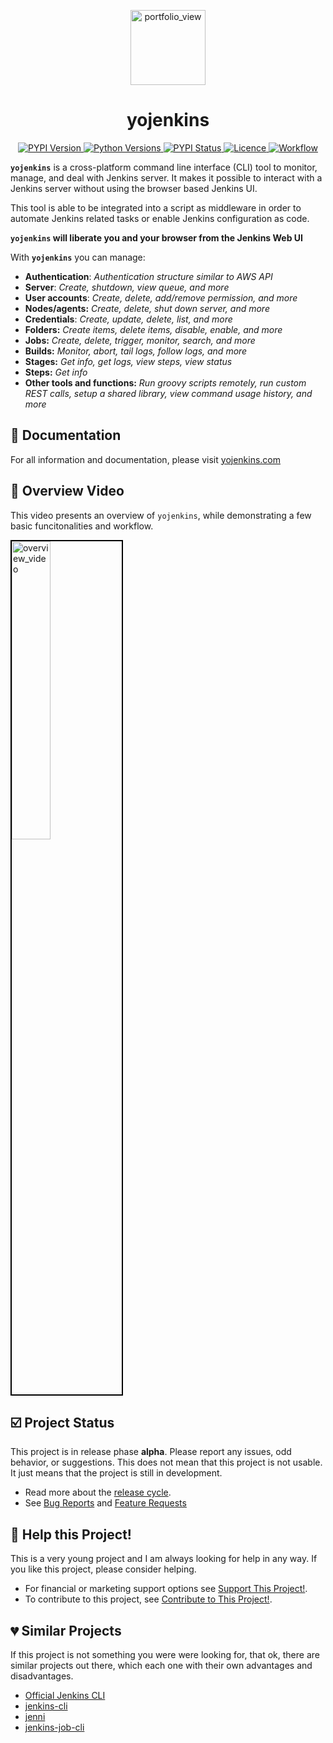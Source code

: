 <p align="center">
  <img width="120" alt="portfolio_view" src="https://raw.githubusercontent.com/ismet55555/yojenkins/main/docs/source/logo_final.png">
</p>

<h1 align="center">yojenkins</h1>


<p align="center">

<a href="https://pypi.org/project/yojenkins/">
  <img alt="PYPI Version" src="https://img.shields.io/pypi/v/yojenkins?color=blue">
</a>

<a href="https://pypi.org/project/yojenkins/">
  <img alt="Python Versions" src="https://img.shields.io/pypi/pyversions/yojenkins">
</a>

<a href="https://pypi.org/project/yojenkins/">
  <img alt="PYPI Status" src="https://img.shields.io/pypi/status/yojenkins">
</a>

<a href="https://github.com/ismet55555/yojenkins/blob/main/LICENSE">
  <img alt="Licence" src="https://img.shields.io/pypi/l/yojenkins">
</a>

<a href="https://github.com/ismet55555/yojenkins/actions/workflows/test-build-publish.yml">
  <img alt="Workflow" src="https://github.com/ismet55555/yojenkins/actions/workflows/test-build-publish.yml/badge.svg">
</a>

</p>


**`yojenkins`** is a cross-platform command line interface (CLI) tool to monitor, manage, and deal with Jenkins server. It makes it possible to interact with a Jenkins server without using the browser based Jenkins UI.

This tool is able to be integrated into a script as middleware in order to automate Jenkins related tasks or enable Jenkins configuration as code.

**`yojenkins` will liberate you and your browser from the Jenkins Web UI**

With **`yojenkins`** you can manage:

- **Authentication**: *Authentication structure similar to AWS API*
- **Server**: *Create, shutdown, view queue, and more*
- **User accounts**: *Create, delete, add/remove permission, and more*
- **Nodes/agents:** *Create, delete, shut down server, and more*
- **Credentials**: *Create, update, delete, list, and more*
- **Folders:** *Create items, delete items, disable, enable, and more*
- **Jobs:** *Create, delete, trigger, monitor, search, and more*
- **Builds:** *Monitor, abort, tail logs, follow logs, and more*
- **Stages:** *Get info, get logs, view steps, view status*
- **Steps:** *Get info*
- **Other tools and functions:** *Run groovy scripts remotely, run custom REST calls, setup a shared library, view command usage history, and more*


## :blue_book: Documentation

For all information and documentation, please visit [yojenkins.com](https://yojenkins.com)


## :movie_camera: Overview Video

This video presents an overview of `yojenkins`, while demonstrating a few basic funcitonalities and workflow.

<a target="_blank" rel="noopener noreferrer" href="https://youtu.be/w1p-eMzKuLE">
  <img width="35%" alt="overview_video" style="border:2px solid black;" src="https://img.youtube.com/vi/w1p-eMzKuLE/hqdefault.jpg">
</a>


## :ballot_box_with_check: Project Status

This project is in release phase **alpha**. Please report any issues, odd behavior, or suggestions.
This does not mean that this project is not usable. It just means that the project is still in development.
  - Read more about the [release cycle](https://en.wikipedia.org/wiki/Software_release_life_cycle).
  - See [Bug Reports](https://www.yojenkins.com/bug_report/) and [Feature Requests](https://www.yojenkins.com/feature_request/)


## :heartbeat: Help this Project!

This is a very young project and I am always looking for help in any way. If you like this project, please consider helping.

  - For financial or marketing support options see [Support This Project!](https://www.yojenkins.com/support/).
  - To contribute to this project, see [Contribute to This Project!](https://www.yojenkins.com/contribute/).


## :broken_heart: Similar Projects

If this project is not something you were were looking for, that ok, there are similar projects out there, 
which each one with their own advantages and disadvantages.

- [Official Jenkins CLI](https://www.jenkins.io/doc/book/managing/cli/)
- [jenkins-cli](https://github.com/jenkins-zh/jenkins-cli)
- [jenni](https://github.com/m-sureshraj/jenni)
- [jenkins-job-cli](https://github.com/gocruncher/jenkins-job-cli)
